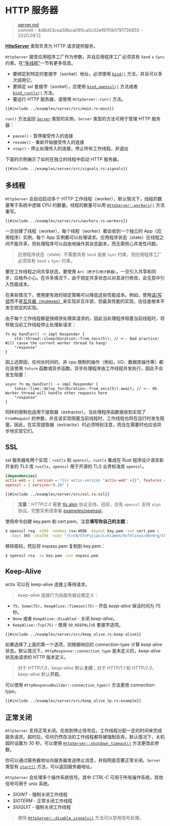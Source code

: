 # HTTP 服务器

> [server.md](https://github.com/actix/actix-website/blob/master/content/docs/server.md)
> <br />
> commit - 4d8d53cea59bca095ca5c02ef81f0b1791736855 - 2020.09.12

[**HttpServer**][httpserverstruct] 类型负责为 HTTP 请求提供服务。

`HttpServer` 接受应用程序工厂作为参数，并且应用程序工厂必须具有 `Send` + `Sync` 约束。在[“多线程”](#多线程)一节有更多信息。

- 要绑定到特定的套接字（socket）地址，必须使用 [`bind()`][bindmethod] 方法，并且可以多次调用它。
- 要绑定 ssl 套接字（socket），应使用 [`bind_openssl()`][bindopensslmethod] 方法或者
[`bind_rustls()`][bindrusttls] 方法。
- 要运行 HTTP 服务器，请使用 `HttpServer::run()` 方法。

```rust,edition2018,no_run,noplaypen
{{#include ../examples/server/src/main.rs:main}}
```

`run()` 方法返回 [`Server`][server] 类型的实例，`Server` 类型的方法可用于管理 HTTP 服务器：

- `pause()` - 暂停接受传入的连接
- `resume()` - 重新开始接受传入的连接
- `stop()` - 停止处理传入的连接，停止所有工作线程，并退出

下面的示例展示了如何在独立的线程中启动 HTTP 服务器。

```rust,edition2018,no_run,noplaypen
{{#include ../examples/server/src/signals.rs:signals}}
```

## 多线程

`HttpServer` 会自动启动多个 HTTP 工作线程（worker），默认情况下，线程的数量等于系统中逻辑 CPU 的数量。线程的数量可以用 [`HttpServer::workers()`][workers] 方法重写。

```rust,edition2018,no_run,noplaypen
{{#include ../examples/server/src/workers.rs:workers}}
```

一旦创建了线程（worker），每个线程（worker）都会收到一个独立的 App（应用程序）实例，每个 App 实例都可以处理请求。应用程序状态（state）在线程之间不能共享，但处理程序可以自由地操作其状态副本，而无需担心并发性问题。

> 应用程序状态（state）不需要具有 `Send` 或者 `Sync` 约束，但应用程序工厂必须具有 `Send` + `Sync` 约束。

要在工作线程之间共享状态，要使用 `Arc（原子引用计数器）`。一旦引入共享和同步，应格外小心。在许多情况下，由于锁定共享状态以对其进行修改，会无意中引入性能成本。

在某些情况下，使用更有效的锁定策略可以降低这些性能成本。例如，使用[读/写锁](https://doc.rust-lang.org/std/sync/struct.RwLock.html)而不是[互斥器（mutexes）](https://doc.rust-lang.org/std/sync/struct.Mutex.html)来实现非互斥锁，但最具性能的实现，往往是根本不发生锁定的实现。

由于每个工作线程都是按顺序处理其请求的，因此当处理程序阻塞当前线程时，将导致当前工作线程停止处理新请求：

```rust,edition2018,no_run,noplaypen
fn my_handler() -> impl Responder {
    std::thread::sleep(Duration::from_secs(5)); // <-- Bad practice! Will cause the current worker thread to hang!
    "response"
}
```

因上述原因，任何长时间的、非 cpu 限制的操作（例如，I/O、数据库操作等）都应该使用 `future` 函数或异步函数。异步处理程序由工作线程并发执行，因此不会发生阻塞：

```rust,edition2018,no_run,noplaypen
async fn my_handler() -> impl Responder {
    tokio::time::delay_for(Duration::from_secs(5)).await; // <-- Ok. Worker thread will handle other requests here
    "response"
}
```

同样的限制也适用于提取器（extractor）。当处理程序函数接收到实现了 `FromRequest` 的参数，并且该实现阻塞当前线程时，工作线程也将在运行时发生阻塞。因此，在实现提取器（extractor）时必须特别注意，而且在需要时也应该异步地实现它们。

## SSL

ssl 服务器有两个实现：`rustls` 和 `openssl`。`rustls` 集成在 Rust 程序设计语言新开发的 TLS 库 `rustls`，`openssl` 用于开源的 TLS 业界标准库 `openssl`。

```toml
[dependencies]
actix-web = { version = "{{< actix-version "actix-web" >}}", features = ["openssl"] }
openssl = { version="0.10" }
```

```rust,edition2018,no_run,noplaypen
{{#include ../examples/server/src/ssl.rs:ssl}}
```

> **注意**：*HTTP/2.0* 需要 [tls alpn][tlsalpn] 协议支持。目前，仅有 `openssl` 支持 `alpn` 协议。完整实例请查看 [examples/openssl][exampleopenssl]。

使用命令创建 key.pem 和 cert.pem，注意**填写你自己的主题**：

```bash
$ openssl req -x509 -newkey rsa:4096 -keyout key.pem -out cert.pem \
  -days 365 -sha256 -subj "/C=CN/ST=Fujian/L=Xiamen/O=TVlinux/OU=Org/CN=muro.lxd"
```

移除密码，然后将 nopass.pem 复制到 key.pem：

```bash
$ openssl rsa -in key.pem -out nopass.pem
```

## Keep-Alive

actix 可以在 keep-alive 连接上等待请求。

> *keep-alive* 连接行为由服务器设置定义：

- `75`、`Some(75)`、`KeepAlive::Timeout(75)` - 开启 *keep-alive* 保活时间为 75 秒。
- `None` 或者 `KeepAlive::Disabled` - 关闭 *keep-alive*。
- `KeepAlive::Tcp(75)` - 使用 `SO_KEEPALIVE` 套接字选项。

```rust,edition2018,no_run,noplaypen
{{#include ../examples/server/src/keep_alive.rs:keep-alive}}
```

如果选择了上面的第一个选项，则根据响应的 *connection-type* 计算 *keep alive* 状态。默认情况下，`HttpResponse::connection_type` 是未定义的，*keep-alive* 状态由请求的 HTTP 版本定义。

> 对于 *HTTP/1.0*，*keep-alive* 默认**关闭**；对于 *HTTP/1.1* 和 *HTTP/2.0*，*keep-alive* 默认**开启**。

可以使用 `HttpResponseBuilder::connection_type()` 方法更改 *connection-type*。

```rust,edition2018,no_run,noplaypen
{{#include ../examples/server/src/keep_alive_tp.rs:example}}
```

## 正常关闭

`HttpServer` 支持正常关闭。在收到停止信号后，工作线程分配一定的时间来完成服务请求。超时后，任何仍然存活的工作线程都将被强制丢弃。默认情况下，关机超时设置为 30 秒，可以使用 [`HttpServer::shutdown_timeout()`][shutdowntimeout] 方法更改此参数。

你可以通过服务器地址向服务器发送停止消息，并指明是否要正常关闭。`Server` 类型有 [`start()`][startmethod] 方法，可以返回服务器地址。

`HttpServer` 会处理多个操作系统信号。其中 *CTRL-C* 可用于所有操作系统，其他信号可用于 unix 系统。

- *SIGINT* - 强制关闭工作线程
- *SIGTERM* - 正常关闭工作线程
- *SIGQUIT* - 强制关闭工作线程

> 使用 [`HttpServer::disable_signals()`][disablesignals] 方法可以禁用信号处理。

[server]: https://docs.rs/actix-web/3/actix_web/dev/struct.Server.html
[httpserverstruct]: https://docs.rs/actix-web/3/actix_web/struct.HttpServer.html
[bindmethod]: https://docs.rs/actix-web/3/actix_web/struct.HttpServer.html#method.bind
[bindopensslmethod]: https://docs.rs/actix-web/3/actix_web/struct.HttpServer.html#method.bind_openssl
[bindrusttls]: https://docs.rs/actix-web/3/actix_web/struct.HttpServer.html#method.bind_rustls
[startmethod]: https://docs.rs/actix-web/3/actix_web/struct.HttpServer.html#method.start
[workers]: https://docs.rs/actix-web/3/actix_web/struct.HttpServer.html#method.workers
[tlsalpn]: https://tools.ietf.org/html/rfc7301
[exampleopenssl]: https://github.com/actix/examples/blob/master/openssl
[shutdowntimeout]: https://docs.rs/actix-web/3/actix_web/struct.HttpServer.html#method.shutdown_timeout
[disablesignals]: https://docs.rs/actix-web/3/actix_web/struct.HttpServer.html#method.disable_signals
